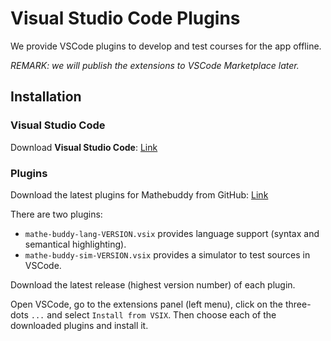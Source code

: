 # Visual Studio Code Plugins

We provide VSCode plugins to develop and test courses for the app offline.

_REMARK: we will publish the extensions to VSCode Marketplace later._

## Installation

### Visual Studio Code

Download **Visual Studio Code**: [Link](https://code.visualstudio.com/download)

### Plugins

Download the latest plugins for Mathebuddy from GitHub: [Link](https://github.com/mathebuddy/mathebuddy-downloads/tree/main/vscode-plugins)

There are two plugins:

- `mathe-buddy-lang-VERSION.vsix` provides language support (syntax and semantical highlighting).
- `mathe-buddy-sim-VERSION.vsix` provides a simulator to test sources in VSCode.

Download the latest release (highest version number) of each plugin.

Open VSCode, go to the extensions panel (left menu), click on the three-dots `...` and select `Install from VSIX`. Then choose each of the downloaded plugins and install it.
